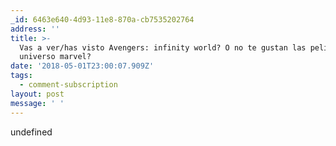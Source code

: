 ```yaml
---
_id: 6463e640-4d93-11e8-870a-cb7535202764
address: ''
title: >-
  Vas a ver/has visto Avengers: infinity world? O no te gustan las pelis del
  universo marvel?
date: '2018-05-01T23:00:07.909Z'
tags:
  - comment-subscription
layout: post
message: ' '
---
```

undefined
